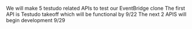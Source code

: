 We will make 5 testudo related APIs to test our EventBridge clone
The first API is Testudo takeoff which will be functional by 9/22
The next 2 APIS will begin development 9/29